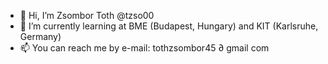 - 👋 Hi, I’m Zsombor Toth @tzso00
- 🌱 I’m currently learning at BME (Budapest, Hungary) and KIT (Karlsruhe, Germany)
- 📫 You can reach me by e-mail: tothzsombor45 ∂ gmail com
